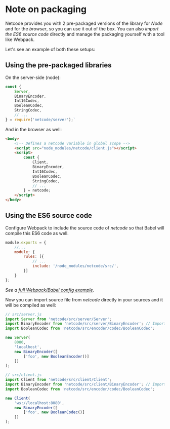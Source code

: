 # Note on packaging

Netcode provides you with 2 pre-packaged versions of the library for _Node_ and for the _browser_, so you can use it out of the box.
You can also _import the ES6 source code_ directly and manage the packaging yourself with a tool like Webpack.

Let's see an example of both these setups:

## Using the pre-packaged libraries

On the server-side (node):

```javascript
const {
    Server,
    BinaryEncoder,
    Int16Codec,
    BooleanCodec,
    StringCodec,
    // ...
} = require('netcode/server');`
```

And in the browser as well:

```html
<body>
    <!-- Defines a netcode variable in global scope -->
    <script src="node_modules/netcode/client.js"></script>
    <script>
        const {
            Client,
            BinaryEncoder,
            Int16Codec,
            BooleanCodec,
            StringCodec,
            // ...
        } = netcode;
    </script>
</body>
```

## Using the ES6 source code

Configure Webpack to include the source code of _netcode_ so that Babel will compile this ES6 code as well.

```javascript
module.exports = {
    //...
    module: {
        rules: [{
            // ...
            include: '/node_modules/netcode/src/',
        }]
    }
};
```

_See a [full Webpack/Babel config example](doc/webpack.config.js)._

Now you can import source file from _netcode_ directly in your sources and it will be compiled as well:

```javascript
// src/server.js
import Server from 'netcode/src/server/Server';
import BinaryEncoder from 'netcode/src/server/BinaryEncoder'; // Import from src/server!
import BooleanCodec from 'netcode/src/encoder/codec/BooleanCodec';

new Server(
    8080,
    'localhost',
    new BinaryEncoder([
        ['foo', new BooleanEncoder()]
    ])
);
```

```javascript
// src/client.js
import Client from 'netcode/src/client/Client';
import BinaryEncoder from 'netcode/src/client/BinaryEncoder'; // Import from src/client!
import BooleanCodec from 'netcode/src/encoder/codec/BooleanCodec';

new Client(
    'ws://localhost:8080',
    new BinaryEncoder([
        ['foo', new BooleanCodec()]
    ])
);
```
